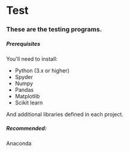 # Test
### These are the testing programs.

##### Prerequisites

You'll need to install:

* Python (3.x or higher)
* Spyder
* Numpy
* Pandas
* Matplotlib
* Scikit learn

And additional libraries defined in each project.

##### Recommended:
Anaconda
